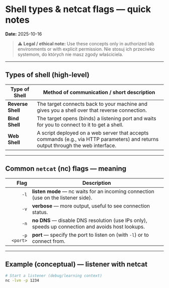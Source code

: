 # Shell types & netcat flags — quick notes  
**Date:** 2025-10-16

> ⚠️ **Legal / ethical note:** Use these concepts only in authorized lab environments or with explicit permission. Nie stosuj ich przeciwko systemom, do których nie masz zgody właściciela.

---

## Types of shell (high-level)

| Type of Shell | Method of communication / short description |
|---|---|
| **Reverse Shell** | The target connects back to your machine and gives you a shell over that reverse connection. |
| **Bind Shell** | The target opens (binds) a listening port and waits for you to connect to it to get a shell. |
| **Web Shell** | A script deployed on a web server that accepts commands (e.g., via HTTP parameters) and returns output through the web interface. |

---

## Common `netcat` (nc) flags — meaning

| Flag | Description |
|---:|---|
| `-l` | **listen mode** — nc waits for an incoming connection (use on the listener side). |
| `-v` | **verbose** — more output, useful to see connection status. |
| `-n` | **no DNS** — disable DNS resolution (use IPs only), speeds up connection and avoids host lookups. |
| `-p <port>` | **port** — specify the port to listen on (with `-l`) or to connect from. |

---

## Example (conceptual) — listener with netcat
```bash
# Start a listener (debug/learning context)
nc -lvn -p 1234
